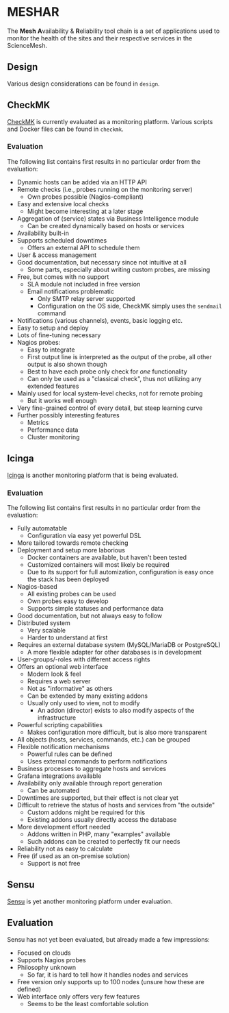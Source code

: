 # MESHAR
The **Mesh** **A**vailability & **R**eliability tool chain is a set of applications used to monitor the health of the sites and their respective services in the ScienceMesh.

## Design
Various design considerations can be found in `design`.

## CheckMK
[CheckMK](https://checkmk.com) is currently evaluated as a monitoring platform. Various scripts and Docker files can be found in `checkmk`.

### Evaluation
The following list contains first results in no particular order from the evaluation:

- Dynamic hosts can be added via an HTTP API
- Remote checks (i.e., probes running on the monitoring server)
    - Own probes possible (Nagios-compliant)
- Easy and extensive local checks
    - Might become interesting at a later stage
- Aggregation of (service) states via Business Intelligence module
    - Can be created dynamically based on hosts or services
- Availability built-in
- Supports scheduled downtimes
    - Offers an external API to schedule them
- User & access management
- Good documentation, but necessary since not intuitive at all
    - Some parts, especially about writing custom probes, are missing
- Free, but comes with no support
    - SLA module not included in free version
    - Email notifications problematic
        - Only SMTP relay server supported
        - Configuration on the OS side, CheckMK simply uses the `sendmail` command
- Notifications (various channels), events, basic logging etc.
- Easy to setup and deploy
- Lots of fine-tuning necessary
- Nagios probes:
    - Easy to integrate
    - First output line is interpreted as the output of the probe, all other output is also shown though
    - Best to have each probe only check for _one_ functionality
    - Can only be used as a "classical check", thus not utilizing any extended features
- Mainly used for local system-level checks, not for remote probing
    - But it works well enough
- Very fine-grained control of every detail, but steep learning curve
- Further possibly interesting features
    - Metrics
    - Performance data
    - Cluster monitoring

## Icinga
[Icinga](https://icinga.com) is another monitoring platform that is being evaluated.

### Evaluation
The following list contains first results in no particular order from the evaluation:

- Fully automatable
    - Configuration via easy yet powerful DSL
- More tailored towards remote checking
- Deployment and setup more laborious
    - Docker containers are available, but haven't been tested
    - Customized containers will most likely be required
    - Due to its support for full automization, configuration is easy once the stack has been deployed
- Nagios-based
    - All existing probes can be used
    - Own probes easy to develop
    - Supports simple statuses and performance data
- Good documentation, but not always easy to follow
- Distributed system
    - Very scalable
    - Harder to understand at first
- Requires an external database system (MySQL/MariaDB or PostgreSQL)
    - A more flexible adapter for other databases is in development
- User-groups/-roles with different access rights
- Offers an optional web interface
    - Modern look & feel
    - Requires a web server
    - Not as "informative" as others
    - Can be extended by many existing addons
    - Usually only used to view, not to modify
        - An addon (director) exists to also modify aspects of the infrastructure
- Powerful scripting capabilities
    - Makes configuration more difficult, but is also more transparent
- All objects (hosts, services, commands, etc.) can be grouped
- Flexible notification mechanisms
    - Powerful rules can be defined
    - Uses external commands to perform notifications
- Business processes to aggregate hosts and services
- Grafana integrations available
- Availability only available through report generation
    - Can be automated    
- Downtimes are supported, but their effect is not clear yet
- Difficult to retrieve the status of hosts and services from "the outside"
    - Custom addons might be required for this
    - Existing addons usually directly access the database
- More development effort needed
    - Addons written in PHP, many "examples" available
    - Such addons can be created to perfectly fit our needs
- Reliability not as easy to calculate
- Free (if used as an on-premise solution)
    - Support is not free

## Sensu
[Sensu](https://sensu.io) is yet another monitoring platform under evaluation.

## Evaluation
Sensu has not yet been evaluated, but already made a few impressions:

- Focused on clouds
- Supports Nagios probes
- Philosophy unknown
    - So far, it is hard to tell how it handles nodes and services
- Free version only supports up to 100 nodes (unsure how these are defined)
- Web interface only offers very few features
    - Seems to be the least comfortable solution
